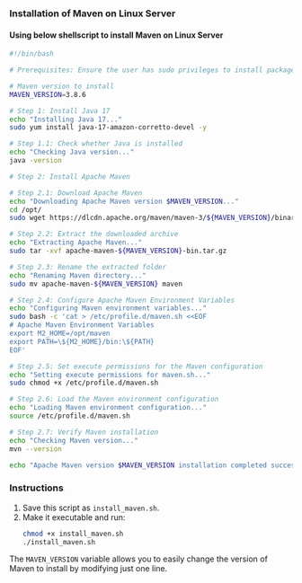 ### Installation of Maven on Linux Server

#### Using below shellscript to install Maven on Linux Server
```bash
#!/bin/bash

# Prerequisites: Ensure the user has sudo privileges to install packages

# Maven version to install
MAVEN_VERSION=3.8.6

# Step 1: Install Java 17
echo "Installing Java 17..."
sudo yum install java-17-amazon-corretto-devel -y

# Step 1.1: Check whether Java is installed
echo "Checking Java version..."
java -version

# Step 2: Install Apache Maven

# Step 2.1: Download Apache Maven
echo "Downloading Apache Maven version $MAVEN_VERSION..."
cd /opt/
sudo wget https://dlcdn.apache.org/maven/maven-3/${MAVEN_VERSION}/binaries/apache-maven-${MAVEN_VERSION}-bin.tar.gz

# Step 2.2: Extract the downloaded archive
echo "Extracting Apache Maven..."
sudo tar -xvf apache-maven-${MAVEN_VERSION}-bin.tar.gz

# Step 2.3: Rename the extracted folder
echo "Renaming Maven directory..."
sudo mv apache-maven-${MAVEN_VERSION} maven

# Step 2.4: Configure Apache Maven Environment Variables
echo "Configuring Maven environment variables..."
sudo bash -c 'cat > /etc/profile.d/maven.sh <<EOF
# Apache Maven Environment Variables
export M2_HOME=/opt/maven
export PATH=\${M2_HOME}/bin:\${PATH}
EOF'

# Step 2.5: Set execute permissions for the Maven configuration
echo "Setting execute permissions for maven.sh..."
sudo chmod +x /etc/profile.d/maven.sh

# Step 2.6: Load the Maven environment configuration
echo "Loading Maven environment configuration..."
source /etc/profile.d/maven.sh

# Step 2.7: Verify Maven installation
echo "Checking Maven version..."
mvn --version

echo "Apache Maven version $MAVEN_VERSION installation completed successfully on CentOS 7."
```

### Instructions
1. Save this script as `install_maven.sh`.
2. Make it executable and run:
   ```bash
   chmod +x install_maven.sh
   ./install_maven.sh
   ```

The `MAVEN_VERSION` variable allows you to easily change the version of Maven to install by modifying just one line.
